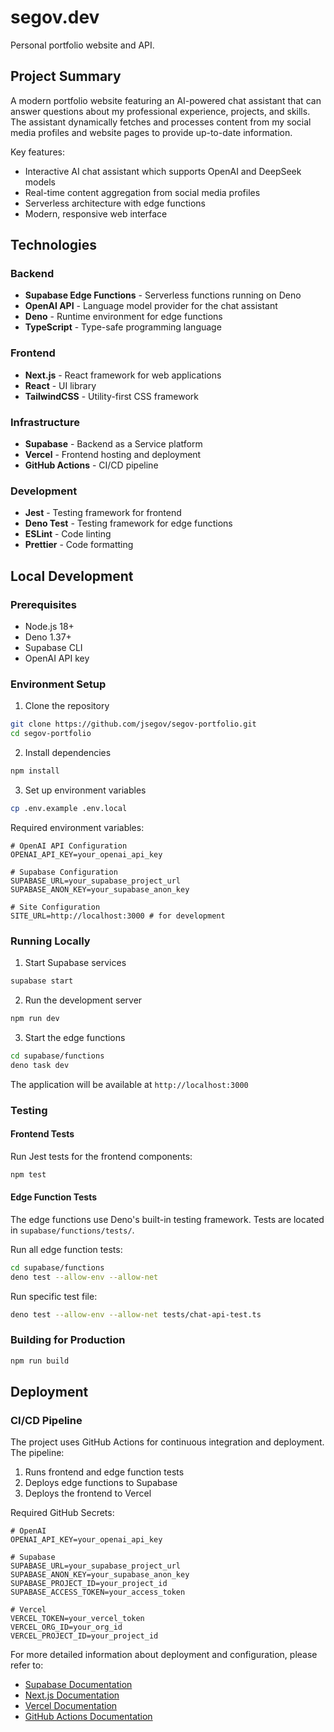 # segov.dev

Personal portfolio website and API.

## Project Summary

A modern portfolio website featuring an AI-powered chat assistant that can answer questions about my professional experience, projects, and skills. The assistant dynamically fetches and processes content from my social media profiles and website pages to provide up-to-date information.

Key features:
- Interactive AI chat assistant which supports OpenAI and DeepSeek models
- Real-time content aggregation from social media profiles
- Serverless architecture with edge functions
- Modern, responsive web interface

## Technologies

### Backend
- **Supabase Edge Functions** - Serverless functions running on Deno
- **OpenAI API** - Language model provider for the chat assistant
- **Deno** - Runtime environment for edge functions
- **TypeScript** - Type-safe programming language

### Frontend
- **Next.js** - React framework for web applications
- **React** - UI library
- **TailwindCSS** - Utility-first CSS framework

### Infrastructure
- **Supabase** - Backend as a Service platform
- **Vercel** - Frontend hosting and deployment
- **GitHub Actions** - CI/CD pipeline

### Development
- **Jest** - Testing framework for frontend
- **Deno Test** - Testing framework for edge functions
- **ESLint** - Code linting
- **Prettier** - Code formatting

## Local Development

### Prerequisites
- Node.js 18+
- Deno 1.37+
- Supabase CLI
- OpenAI API key

### Environment Setup
1. Clone the repository
```bash
git clone https://github.com/jsegov/segov-portfolio.git
cd segov-portfolio
```

2. Install dependencies
```bash
npm install
```

3. Set up environment variables
```bash
cp .env.example .env.local
```

Required environment variables:
```env
# OpenAI API Configuration
OPENAI_API_KEY=your_openai_api_key

# Supabase Configuration
SUPABASE_URL=your_supabase_project_url
SUPABASE_ANON_KEY=your_supabase_anon_key

# Site Configuration
SITE_URL=http://localhost:3000 # for development
```

### Running Locally
1. Start Supabase services
```bash
supabase start
```

2. Run the development server
```bash
npm run dev
```

3. Start the edge functions
```bash
cd supabase/functions
deno task dev
```

The application will be available at `http://localhost:3000`

### Testing

#### Frontend Tests
Run Jest tests for the frontend components:
```bash
npm test
```

#### Edge Function Tests
The edge functions use Deno's built-in testing framework. Tests are located in `supabase/functions/tests/`.

Run all edge function tests:
```bash
cd supabase/functions
deno test --allow-env --allow-net
```

Run specific test file:
```bash
deno test --allow-env --allow-net tests/chat-api-test.ts
```

### Building for Production
```bash
npm run build
```

## Deployment

### CI/CD Pipeline

The project uses GitHub Actions for continuous integration and deployment. The pipeline:
1. Runs frontend and edge function tests
2. Deploys edge functions to Supabase
3. Deploys the frontend to Vercel

Required GitHub Secrets:
```env
# OpenAI
OPENAI_API_KEY=your_openai_api_key

# Supabase
SUPABASE_URL=your_supabase_project_url
SUPABASE_ANON_KEY=your_supabase_anon_key
SUPABASE_PROJECT_ID=your_project_id
SUPABASE_ACCESS_TOKEN=your_access_token

# Vercel
VERCEL_TOKEN=your_vercel_token
VERCEL_ORG_ID=your_org_id
VERCEL_PROJECT_ID=your_project_id
```

For more detailed information about deployment and configuration, please refer to:
- [Supabase Documentation](https://supabase.com/docs)
- [Next.js Documentation](https://nextjs.org/docs)
- [Vercel Documentation](https://vercel.com/docs)
- [GitHub Actions Documentation](https://docs.github.com/en/actions)
